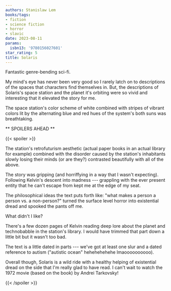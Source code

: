 ```yaml
---
authors: Stanislaw Lem
books/tags:
- fiction
- science fiction
- horror
- slavic
date: 2023-08-11
params:
  isbn13: '9780156027601'
star_rating: 5
title: Solaris
---
```


Fantastic genre-bending sci-fi.

My mind's eye has never been very good so I rarely latch on to descriptions of
the spaces that characters find themselves in. But, the descriptions of
Solaris's space station and the planet it's orbiting were so vivid and
interesting that it elevated the story for me.

The space station's color scheme of white combined with stripes of vibrant
colors lit by the alternating blue and red hues of the system's both suns was
breathtaking.

<!--more-->

** SPOILERS AHEAD **

{{< spoiler >}}

The station's retrofuturism aesthetic (actual paper books in an actual library
for example) combined with the disorder caused by the station's inhabitants
slowly losing their minds (or are they?) contrasted beautifully with all of the
above.

The story was gripping (and horriffying in a way that I wasn't expecting).
Following Kelvin's descent into madness --- grappling with the ever present
entity that he can't escape from kept me at the edge of my seat.

The philosophical ideas the text puts forth like: "what makes a person a person
vs. a non-person?" turned the surface level horror into existential dread and
spooked the pants off me.

What didn't I like?

There's a few dozen pages of Kelvin reading deep lore about the planet and
technobabble in the station's library. I would have trimmed that part down a
little bit but it wasn't too bad.

The text is a little dated in parts --- we've got at least one slur and a dated
reference to autism ("autistic ocean" hehehehehehe lmaoooooooooo).

Overall though, Solaris is a wild ride with a healthy helping of existential
dread on the side that I'm really glad to have read. I can't wait to watch the
1972 movie (based on the book) by Andrei Tarkovsky!

{{< /spoiler >}}